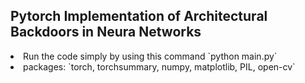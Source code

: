 ## Pytorch Implementation of Architectural Backdoors in Neura Networks

<li> Run the code simply by using this command `python main.py` </li>

<li>packages: `torch, torchsummary, numpy, matplotlib, PIL, open-cv`</li>
